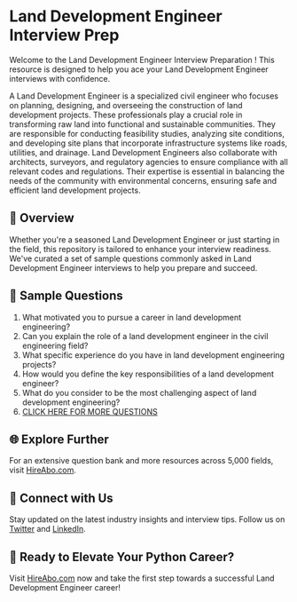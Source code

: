 # Land Development Engineer Interview Prep

Welcome to the Land Development Engineer Interview Preparation ! This resource is designed to help you ace your Land Development Engineer interviews with confidence.

A Land Development Engineer is a specialized civil engineer who focuses on planning, designing, and overseeing the construction of land development projects. These professionals play a crucial role in transforming raw land into functional and sustainable communities. They are responsible for conducting feasibility studies, analyzing site conditions, and developing site plans that incorporate infrastructure systems like roads, utilities, and drainage. Land Development Engineers also collaborate with architects, surveyors, and regulatory agencies to ensure compliance with all relevant codes and regulations. Their expertise is essential in balancing the needs of the community with environmental concerns, ensuring safe and efficient land development projects.

## 🚀 Overview

Whether you're a seasoned Land Development Engineer or just starting in the field, this repository is tailored to enhance your interview readiness. We've curated a set of sample questions commonly asked in Land Development Engineer interviews to help you prepare and succeed.

## 📝 Sample Questions

1. What motivated you to pursue a career in land development engineering?
2. Can you explain the role of a land development engineer in the civil engineering field?
3. What specific experience do you have in land development engineering projects?
4. How would you define the key responsibilities of a land development engineer?
5. What do you consider to be the most challenging aspect of land development engineering?
6. [CLICK HERE FOR MORE QUESTIONS](https://hireabo.com/job/3_0_10/Land%20Development%20Engineer)

## 🌐 Explore Further

For an extensive question bank and more resources across 5,000 fields, visit [HireAbo.com](https://www.hireabo.com).

## 📱 Connect with Us

Stay updated on the latest industry insights and interview tips. Follow us on [Twitter](https://twitter.com/hireabo) and [LinkedIn](https://www.linkedin.com/in/hire-abo-3609972a8/).

## 🚀 Ready to Elevate Your Python Career?

Visit [HireAbo.com](https://www.hireabo.com) now and take the first step towards a successful Land Development Engineer career!